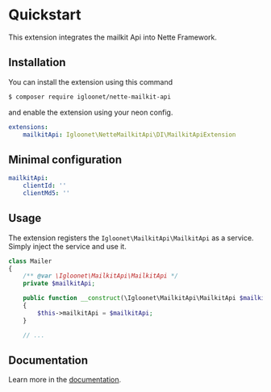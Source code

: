 # Quickstart

This extension integrates the mailkit Api into Nette Framework.

## Installation

You can install the extension using this command

```sh
$ composer require igloonet/nette-mailkit-api
```

and enable the extension using your neon config.

```yml
extensions:
	mailkitApi: Igloonet\NetteMailkitApi\DI\MailkitApiExtension
```

## Minimal configuration

```yml
mailkitApi:
	clientId: ''
	clientMd5: ''
```

## Usage

The extension registers the `Igloonet\MailkitApi\MailkitApi` as a service. Simply inject the service and use it.

```php
class Mailer
{
	/** @var \Igloonet\MailkitApi\MailkitApi */
	private $mailkitApi;

	public function __construct(\Igloonet\MailkitApi\MailkitApi $mailkitApi)
	{
		$this->mailkitApi = $mailkitApi;
	}

	// ...

```
Documentation
------------

Learn more in the [documentation](https://github.com/igloonet/mailkit-api/blob/master/docs/en/index.md).

